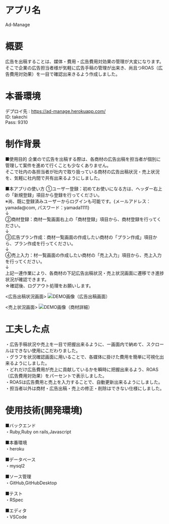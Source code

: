 # アプリ名
Ad-Manage

# 概要
広告を出稿することは、媒体・費用・広告費用対効果の管理が大変になります。<br>
そこで企業の広告担当者様が気軽に広告手稿の管理が出来き、尚且つROAS（広告費用対効果）を一目で確認出来きるよう作成しました。　　

# 本番環境
デプロイ先 : https://ad-manage.herokuapp.com/<br>
ID: takechi<br>
Pass: 9310

# 制作背景
■使用目的
企業ので広告を出稿する際は、各商材の広告出稿を担当者が個別に管理して案件を進めて行くことも少なくありません。<br>
そこで社内の各担当者が社内で取り扱っている商材の広告出稿状況・売上状況を、気軽に社内間で共有出来るようにしました。<br>

■本アプリの使い方
①ユーザー登録：初めてお使いになる方は、ヘッダー右上の「新規登録」項目から登録を行ってください。<br>
※尚、既に登録済みユーザーからログインも可能です。{メールアドレス：yamada@com, パスワード：yamada1111}<br>
↓<br>
②商材登録：商材一覧画面右上の「商材登録」項目から、商材登録を行ってください。<br>
↓<br>
③広告プラン作成：商材一覧画面の作成したい商材の「プラン作成」項目から、プラン作成を行ってください。<br>
↓<br>
④売上入力：材一覧画面の作成したい商材の「売上入力」項目から、売上入力を行ってください。<br>
↓<br>
上記一連作業により、各商材の下記広告出稿状況・売上状況画面に遷移でき進捗状況が確認できます。<br>
☆確認後、ログアウト処理をお願いします。<br>

<広告出稿状況画面>
![DEMO画像（広告出稿画面）](https://i.gyazo.com/e64cd1824440862d743c91429e23adb7.jpg)

<売上状況画面>
![DEMO画像（商材詳細）](https://i.gyazo.com/04ba41e5234b4639b496f4bad79112cf.jpg)

# 工夫した点
・広告手稿状況や売上を一目で把握出来るように、ー画面内で納めて、スクロールはできない使用にこだわりました。<br>
・グラフを状況確認画面に用いることで、各媒体に掛けた費用を簡単に可視化出来るようにしました。<br>
・どれだけ広告費用が売上に貢献しているかを瞬時に把握出来るよう、ROAS（広告費用対効果）をパーセントで表示しました。<br>
・ROASは広告費用と売上を入力することで、自動更新出来るようにしました。<br>
・担当者以外は商材・広告出稿・売上の修正・削除はできない仕様にしました。<br>

# 使用技術(開発環境)				
■バックエンド<br>
・Ruby,Ruby on rails,Javascript

■本番環境<br>
・heroku

■データベース<br>
・mysql2

■ソース管理<br>
・GitHub,GitHubDesktop

■テスト<br>
・RSpec

■エディタ<br>
・VSCode					
